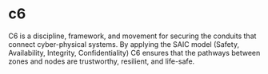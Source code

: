 # c6
C6 is a discipline, framework, and movement for securing the conduits that connect cyber-physical systems. By applying the SAIC model (Safety, Availability, Integrity, Confidentiality) C6 ensures that the pathways between zones and nodes are trustworthy, resilient, and life-safe.

